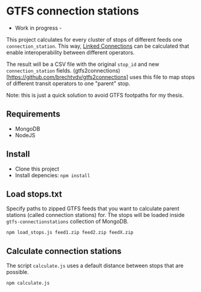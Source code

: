 # GTFS connection stations

- Work in progress -

This project calculates for every cluster of stops of different feeds one `connection_station`. This way, [Linked Connections](http://linkedconnections.org) can be calculated that enable interoperability between different operators.

The result will be a CSV file with the original `stop_id` and new `connection_station` fields.
(gtfs2connections)[https://github.com/brechtvdv/gtfs2connections] uses this file to map stops of different transit operators to one "parent" stop.

Note: this is just a quick solution to avoid GTFS footpaths for my thesis.

## Requirements

* MongoDB
* NodeJS

## Install

* Clone this project
* Install depencies: `npm install`

## Load stops.txt

Specify paths to zipped GTFS feeds that you want to calculate parent stations (called connection stations) for.
The stops will be loaded inside `gtfs-connectionstations` collection of MongoDB.

`npm load_stops.js feed1.zip feed2.zip feedX.zip`

## Calculate connection stations

The script `calculate.js` uses a default distance between stops that are possible.

`npm calculate.js`
